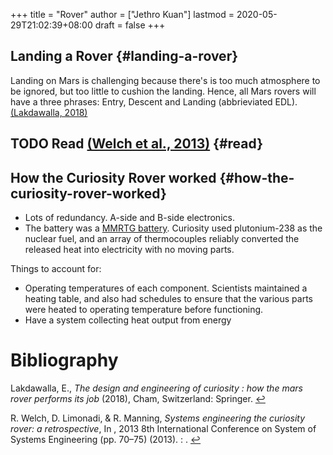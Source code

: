 +++
title = "Rover"
author = ["Jethro Kuan"]
lastmod = 2020-05-29T21:02:39+08:00
draft = false
+++

## Landing a Rover {#landing-a-rover}

Landing on Mars is challenging because there's is too much
atmosphere to be ignored, but too little to cushion the landing.
Hence, all Mars rovers will have a three phrases: Entry, Descent and
Landing (abbrieviated EDL). <a id="6f880a9ac5f6924d2f9f0bca7a85ea37" href="#lakdawalla18_curios">(Lakdawalla, 2018)</a>

## <span class="org-todo todo TODO">TODO</span> Read <a id="369087cc65dd7d915ceacd6e1f3f4a5b" href="#systemsengineering_6575245">(Welch et al., 2013)</a> {#read}

## How the Curiosity Rover worked {#how-the-curiosity-rover-worked}

- Lots of redundancy. A-side and B-side electronics.
- The battery was a [MMRTG battery](https://en.wikipedia.org/wiki/Multi-mission%5Fradioisotope%5Fthermoelectric%5Fgenerator). Curiosity used plutonium-238 as the
  nuclear fuel, and an array of thermocouples reliably converted the
  released heat into electricity with no moving parts.

Things to account for:

- Operating temperatures of each component. Scientists maintained a
  heating table, and also had schedules to ensure that the various
  parts were heated to operating temperature before functioning.
- Have a system collecting heat output from energy

# Bibliography

<a id="lakdawalla18_curios" target="_blank">Lakdawalla, E., _The design and engineering of curiosity : how the mars rover performs its job_ (2018), Cham, Switzerland: Springer.</a> [↩](#6f880a9ac5f6924d2f9f0bca7a85ea37)

<a id="systemsengineering_6575245" target="_blank">R. Welch, D. Limonadi, & R. Manning, _Systems engineering the curiosity rover: a retrospective_, In , 2013 8th International Conference on System of Systems Engineering (pp. 70–75) (2013). : .</a> [↩](#369087cc65dd7d915ceacd6e1f3f4a5b)
